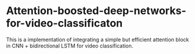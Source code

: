 # Attention-boosted-deep-networks-for-video-classificaton
This is a implementation of integrating a simple but efficient attention block in CNN + bidirectional LSTM for video classification.
